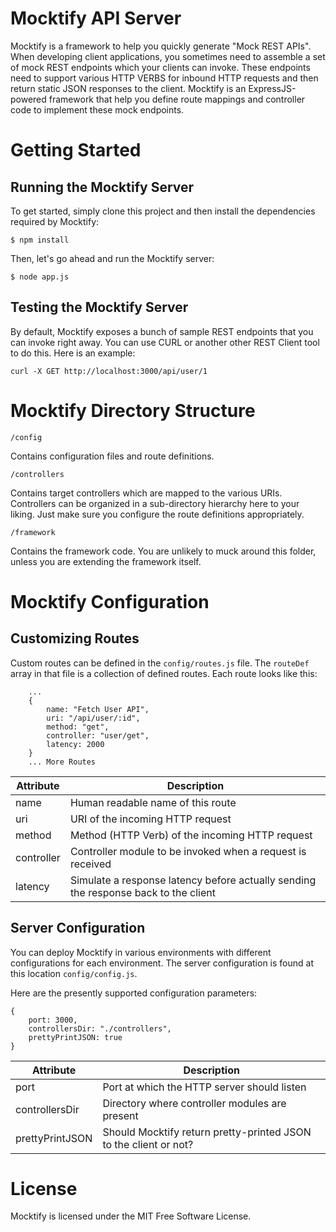 # Mocktify API Server
Mocktify is a framework to help you quickly generate "Mock REST APIs". When developing client applications, you sometimes need to assemble a set of mock REST endpoints which your clients can invoke. These endpoints need to support various HTTP VERBS for inbound HTTP requests and then return static JSON responses to the client. Mocktify is an ExpressJS-powered framework that help you define route mappings and controller code to implement these mock endpoints.


# Getting Started

## Running the Mocktify Server

To get started, simply clone this project and then install the dependencies required by Mocktify:

```
$ npm install
```

Then, let's go ahead and run the Mocktify server:
```
$ node app.js
```

## Testing the Mocktify Server

By default, Mocktify exposes a bunch of sample REST endpoints that you can invoke right away. You can use CURL or another other REST Client tool to do this. Here is an example:

```
curl -X GET http://localhost:3000/api/user/1
```


# Mocktify Directory Structure

`/config`

Contains configuration files and route definitions.

`/controllers`

Contains target controllers which are mapped to the various URIs. Controllers can be organized in a sub-directory hierarchy here to your liking. Just make sure you configure the route definitions appropriately.

`/framework`

Contains the framework code. You are unlikely to muck around this folder, unless you are extending the framework itself.


# Mocktify Configuration


## Customizing Routes
Custom routes can be defined in the `config/routes.js` file. The `routeDef` array in that file is a collection of defined routes. Each route looks like this:

```
	...
	{
		name: "Fetch User API",
		uri: "/api/user/:id",
		method: "get",
		controller: "user/get",
		latency: 2000
	}
	... More Routes
```

Attribute | Description
--------- | -----------
name | Human readable name of this route
uri | URI of the incoming HTTP request
method | Method (HTTP Verb) of the incoming HTTP request
controller | Controller module to be invoked when a request is received
latency | Simulate a response latency before actually sending the response back to the client


## Server Configuration

You can deploy Mocktify in various environments with different configurations for each environment. The server configuration is found at this location `config/config.js`.

Here are the presently supported configuration parameters:
```
{
	port: 3000,
	controllersDir: "./controllers",
	prettyPrintJSON: true
}
```
Attribute | Description
--------- | -----------
port | Port at which the HTTP server should listen
controllersDir | Directory where controller modules are present
prettyPrintJSON | Should Mocktify return pretty-printed JSON to the client or not?


# License

Mocktify is licensed under the MIT Free Software License.

